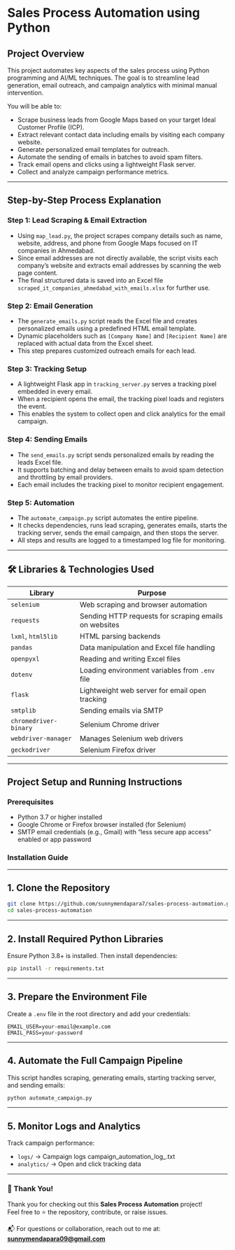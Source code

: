 # Sales Process Automation using Python 

## Project Overview
This project automates key aspects of the sales process using Python programming and AI/ML techniques. The goal is to streamline lead generation, email outreach, and campaign analytics with minimal manual intervention.

You will be able to:
- Scrape business leads from Google Maps based on your target Ideal Customer Profile (ICP).
- Extract relevant contact data including emails by visiting each company website.
- Generate personalized email templates for outreach.
- Automate the sending of emails in batches to avoid spam filters.
- Track email opens and clicks using a lightweight Flask server.
- Collect and analyze campaign performance metrics.

---

## Step-by-Step Process Explanation

### Step 1: Lead Scraping & Email Extraction
- Using `map_lead.py`, the project scrapes company details such as name, website, address, and phone from Google Maps focused on IT companies in Ahmedabad.
- Since email addresses are not directly available, the script visits each company’s website and extracts email addresses by scanning the web page content.
- The final structured data is saved into an Excel file `scraped_it_companies_ahmedabad_with_emails.xlsx` for further use.

### Step 2: Email Generation
- The `generate_emails.py` script reads the Excel file and creates personalized emails using a predefined HTML email template.
- Dynamic placeholders such as `[Company Name]` and `[Recipient Name]` are replaced with actual data from the Excel sheet.
- This step prepares customized outreach emails for each lead.

### Step 3: Tracking Setup
- A lightweight Flask app in `tracking_server.py` serves a tracking pixel embedded in every email.
- When a recipient opens the email, the tracking pixel loads and registers the event.
- This enables the system to collect open and click analytics for the email campaign.

### Step 4: Sending Emails
- The `send_emails.py` script sends personalized emails by reading the leads Excel file.
- It supports batching and delay between emails to avoid spam detection and throttling by email providers.
- Each email includes the tracking pixel to monitor recipient engagement.

### Step 5: Automation
- The `automate_campaign.py` script automates the entire pipeline.
- It checks dependencies, runs lead scraping, generates emails, starts the tracking server, sends the email campaign, and then stops the server.
- All steps and results are logged to a timestamped log file for monitoring.

---

## 🛠️ Libraries & Technologies Used

| Library               | Purpose                                                  |
|-----------------------|----------------------------------------------------------|
| `selenium`            | Web scraping and browser automation                      |
| `requests`            | Sending HTTP requests for scraping emails on websites    |
| `lxml`, `html5lib`    | HTML parsing backends                                    |
| `pandas`              | Data manipulation and Excel file handling                |
| `openpyxl`            | Reading and writing Excel files                          |
| `dotenv`              | Loading environment variables from `.env` file           |
| `flask`               | Lightweight web server for email open tracking           |
| `smtplib`             | Sending emails via SMTP                                  |
| `chromedriver-binary` | Selenium Chrome driver                                   |
| `webdriver-manager`   | Manages Selenium web drivers                             |
| `geckodriver`         | Selenium Firefox driver                                  |

---

## Project Setup and Running Instructions

### Prerequisites
- Python 3.7 or higher installed
- Google Chrome or Firefox browser installed (for Selenium)
- SMTP email credentials (e.g., Gmail) with “less secure app access” enabled or app password


### Installation Guide

---

## 1. Clone the Repository

```bash
git clone https://github.com/sunnymendapara7/sales-process-automation.git
cd sales-process-automation
```

---

## 2. Install Required Python Libraries

Ensure Python 3.8+ is installed. Then install dependencies:

```bash
pip install -r requirements.txt
```

---

## 3. Prepare the Environment File

Create a `.env` file in the root directory and add your credentials:

```env
EMAIL_USER=your-email@example.com
EMAIL_PASS=your-password
```

---

## 4. Automate the Full Campaign Pipeline

This script handles scraping, generating emails, starting tracking server, and sending emails:

```bash
python automate_campaign.py
```

---

## 5. Monitor Logs and Analytics

Track campaign performance:

- `logs/` → Campaign logs campaign_automation_log_<timestamp>.txt
- `analytics/` → Open and click tracking data

---

### 🙌 Thank You!

Thank you for checking out this **Sales Process Automation** project!  
Feel free to ⭐️ the repository, contribute, or raise issues.

📬 For questions or collaboration, reach out to me at:  
**sunnymendapara09@gmail.com**

